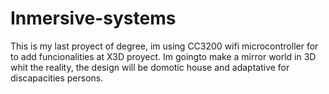 # Inmersive-systems
This is my last proyect of degree, im using CC3200  wifi microcontroller for to add funcionalities at X3D proyect. Im goingto make a mirror world in 3D whit the reality, the design will be domotic house and adaptative for discapacities persons.

